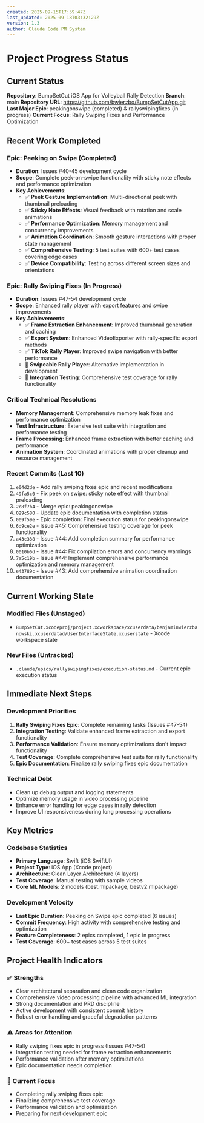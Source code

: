 ```yaml
---
created: 2025-09-15T17:59:47Z
last_updated: 2025-09-18T03:32:29Z
version: 1.3
author: Claude Code PM System
---
```


# Project Progress Status

## Current Status

**Repository**: BumpSetCut iOS App for Volleyball Rally Detection
**Branch**: main
**Repository URL**: https://github.com/bwierzbo/BumpSetCutApp.git
**Last Major Epic**: peakingonswipe (completed) & rallyswipingfixes (in progress)
**Current Focus**: Rally Swiping Fixes and Performance Optimization

## Recent Work Completed

### Epic: Peeking on Swipe (Completed)
- **Duration**: Issues #40-45 development cycle
- **Scope**: Complete peek-on-swipe functionality with sticky note effects and performance optimization
- **Key Achievements**:
  - ✅ **Peek Gesture Implementation**: Multi-directional peek with thumbnail preloading
  - ✅ **Sticky Note Effects**: Visual feedback with rotation and scale animations
  - ✅ **Performance Optimization**: Memory management and concurrency improvements
  - ✅ **Animation Coordination**: Smooth gesture interactions with proper state management
  - ✅ **Comprehensive Testing**: 5 test suites with 600+ test cases covering edge cases
  - ✅ **Device Compatibility**: Testing across different screen sizes and orientations

### Epic: Rally Swiping Fixes (In Progress)
- **Duration**: Issues #47-54 development cycle
- **Scope**: Enhanced rally player with export features and swipe improvements
- **Key Achievements**:
  - ✅ **Frame Extraction Enhancement**: Improved thumbnail generation and caching
  - ✅ **Export System**: Enhanced VideoExporter with rally-specific export methods
  - ✅ **TikTok Rally Player**: Improved swipe navigation with better performance
  - 🔄 **Swipeable Rally Player**: Alternative implementation in development
  - 🔄 **Integration Testing**: Comprehensive test coverage for rally functionality

### Critical Technical Resolutions
- **Memory Management**: Comprehensive memory leak fixes and performance optimization
- **Test Infrastructure**: Extensive test suite with integration and performance testing
- **Frame Processing**: Enhanced frame extraction with better caching and performance
- **Animation System**: Coordinated animations with proper cleanup and resource management

### Recent Commits (Last 10)
1. `e04d2de` - Add rally swiping fixes epic and recent modifications
2. `49fa5c0` - Fix peek on swipe: sticky note effect with thumbnail preloading
3. `2c8f7b4` - Merge epic: peakingonswipe
4. `029c580` - Update epic documentation with completion status
5. `009f59e` - Epic completion: Final execution status for peakingonswipe
6. `6d9ce2e` - Issue #45: Comprehensive testing coverage for peek functionality
7. `a43c338` - Issue #44: Add completion summary for performance optimization
8. `0010b6d` - Issue #44: Fix compilation errors and concurrency warnings
9. `7a5c19b` - Issue #44: Implement comprehensive performance optimization and memory management
10. `e43789c` - Issue #43: Add comprehensive animation coordination documentation

## Current Working State

### Modified Files (Unstaged)
- `BumpSetCut.xcodeproj/project.xcworkspace/xcuserdata/benjaminwierzbanowski.xcuserdatad/UserInterfaceState.xcuserstate` - Xcode workspace state

### New Files (Untracked)
- `.claude/epics/rallyswipingfixes/execution-status.md` - Current epic execution status

## Immediate Next Steps

### Development Priorities
1. **Rally Swiping Fixes Epic**: Complete remaining tasks (Issues #47-54)
2. **Integration Testing**: Validate enhanced frame extraction and export functionality
3. **Performance Validation**: Ensure memory optimizations don't impact functionality
4. **Test Coverage**: Complete comprehensive test suite for rally functionality
5. **Epic Documentation**: Finalize rally swiping fixes epic documentation

### Technical Debt
- Clean up debug output and logging statements
- Optimize memory usage in video processing pipeline
- Enhance error handling for edge cases in rally detection
- Improve UI responsiveness during long processing operations

## Key Metrics

### Codebase Statistics
- **Primary Language**: Swift (iOS SwiftUI)
- **Project Type**: iOS App (Xcode project)
- **Architecture**: Clean Layer Architecture (4 layers)
- **Test Coverage**: Manual testing with sample videos
- **Core ML Models**: 2 models (best.mlpackage, bestv2.mlpackage)

### Development Velocity
- **Last Epic Duration**: Peeking on Swipe epic completed (6 issues)
- **Commit Frequency**: High activity with comprehensive testing and optimization
- **Feature Completeness**: 2 epics completed, 1 epic in progress
- **Test Coverage**: 600+ test cases across 5 test suites

## Project Health Indicators

### ✅ Strengths
- Clear architectural separation and clean code organization
- Comprehensive video processing pipeline with advanced ML integration
- Strong documentation and PRD discipline
- Active development with consistent commit history
- Robust error handling and graceful degradation patterns

### ⚠️ Areas for Attention
- Rally swiping fixes epic in progress (Issues #47-54)
- Integration testing needed for frame extraction enhancements
- Performance validation after memory optimizations
- Epic documentation needs completion

### 🔄 Current Focus
- Completing rally swiping fixes epic
- Finalizing comprehensive test coverage
- Performance validation and optimization
- Preparing for next development epic